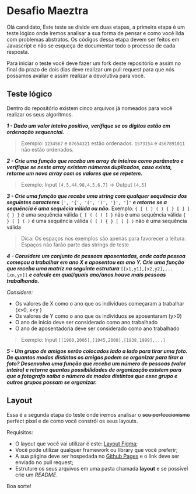 
# Desafio Maeztra
Olá candidato,
Este teste se divide em duas etapas, a primeira etapa é um teste lógico onde iremos analisar a sua forma de pensar e como você lida com problemas abstratos. Os códigos dessa etapa devem ser feitos em Javascript e não se esqueça de documentar todo o processo de cada resposta.

Para iniciar o teste você deve fazer um fork deste repositório e assim no final do prazo de dois dias deve realizar um pull request para que nós possamos avaliar e assim realizar a devolutiva para você.

## Teste lógico
Dentro do repositório existem cinco arquivos já nomeados para você realizar os seus algoritmos.

***1 - Dado um valor inteiro positivo, verifique se os dígitos estão em ordenação sequencial.***

> Exemplo: 
> `1234567` e `87654321` estão ordenados. `1573154` e
> `4567891011` não estão ordenados.

***2 - Crie uma função que receba um array de inteiros como parâmetro e verifique se neste array existem números duplicados, caso exista, retorne um novo array com os valores que se repetem.***

> Exemplo:
> Input `[4,5,44,98,4,5,6,7]` &rarr; Output `[4,5]`

***3 - Crie uma função que recebe uma string com qualquer sequência dos seguintes caracteres*** `[', '{', '(', ')', '}', ']'` ***e retorne se a sequência é uma sequêcia válida ou não.***
Exemplo:
`{ [ ( ) ( ) { } [ ] ] { } }` é uma sequência válida
`{ [ ( ( ) ] }` não é uma sequência válida
`{ } [ ] ( )` é uma sequência válida
`( ( ) { } [ [ ] )` não é uma sequência válida

> Dica: Os espaços nos exemplos são apenas para favorecer a leitura.
> Espaços não farão parte das strings de teste

***4 - Considere um conjunto de pessoas aposentadas, onde cada pessoa começou a trabalhar em ano X e aposentou em ano Y. Crie uma função que receba uma matriz na seguinte estrutura*** `[[x1,y1],[x2,y2],...[xn,yn]]` ***e calcule em qual/quais ano/anos houve mais pessoas trabalhando.***

*Considere:*
- Os valores de X como o ano que os indívíduos começaram a trabalhar (x>0, x<y )
- Os valores de Y como o ano que os indívíduos se aposentaram (y>0)
- O ano de início deve ser considerado como ano trabalhado
- O ano de aposentadoria deve ser considerado como ano trabalhado

> Exemplo:
Input `[[1960,2005],[1945,2008],[1938,1999],...]`

***5 - Um grupo de amigos serão colocados lado a lado para tirar uma foto. De quantos modos distintos os amigos podem se organizar para tirar a foto? Desenvolva uma função que receba um número de pessoas (valor inteiro) e retorne quantas possibilidades de organização existem para que o fotografo saiba o número de modos distintos que esse grupo e outros grupos possam se organizar.***

## Layout
Essa é a segunda etapa do teste onde iremos analisar o ~~seu perfeccionismo~~ perfect pixel e de como você constrói os seus layouts.

Requisitos:
- O layout que você vai utilizar é este: [Layout Figma](https://www.figma.com/file/3RqPfS5PW9whbQNCTTaoqA/%5B2020-09%5D-MZ---Layout-Teste-de-vagas-para-time-de-Devs);
- Você pode utilizar qualquer framework ou library que você preferir;
- A sua página deve ser hospedada no [Github Pages](https://pages.github.com/) e o link deve ser enviado no pull request;
- Estruture os seus arquivos em uma pasta chamada **layout** e se possível crie um *README*.

Boa sorte!